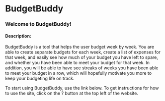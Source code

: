 # BudgetBuddy
### Welcome to BudgetBuddy!

#### Description:
BudgetBuddy is a tool that helps the user budget week by week. 
You are able to create separate budgets for each week, create a list of expenses for that week, and easily see how much of your budget you have left to spare, and whether you have been able to meet your budget for that week. In addition, you will be able to have see streaks of weeks you have been able to meet your budget in a row, which will hopefully motivate you more to keep your budgeting life on track.

To start using BudgetBuddy, use the link below. To get instructions for how to use the site, click on the ? button at the top left of the website.
